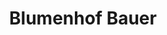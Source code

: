 ---
title: "Blumenhof Bauer"
url: /fuerstenwalde-spree/blumenhof-bauer-ernst-thaelmann-strasse/
shop: Blumen
---